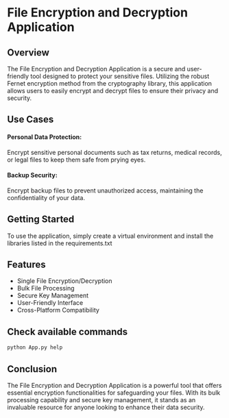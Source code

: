 # File Encryption and Decryption Application

## Overview
The File Encryption and Decryption Application is a secure and user-friendly tool designed to protect your sensitive files. Utilizing the robust Fernet encryption method from the cryptography library, this application allows users to easily encrypt and decrypt files to ensure their privacy and security.


## Use Cases

#### Personal Data Protection: 

Encrypt sensitive personal documents such as tax returns, medical records, or legal files to keep them safe from prying eyes.


#### Backup Security: 

Encrypt backup files to prevent unauthorized access, maintaining the confidentiality of your data.

## Getting Started 
To use the application, simply create a virtual environment and install the libraries listed in the requirements.txt





## Features

- Single File Encryption/Decryption
- Bulk File Processing
- Secure Key Management
- User-Friendly Interface
- Cross-Platform Compatibility


## Check available commands

```bash
python App.py help

```

## Conclusion
The File Encryption and Decryption Application is a powerful tool that offers essential encryption functionalities for safeguarding your files. With its bulk processing capability and secure key management, it stands as an invaluable resource for anyone looking to enhance their data security.